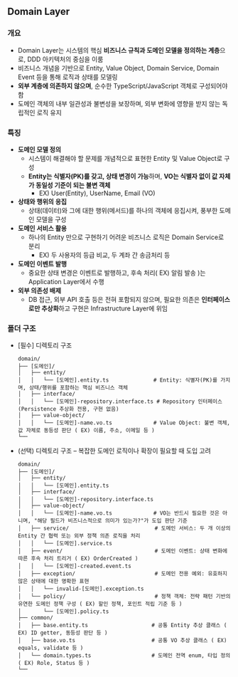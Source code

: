 ## Domain Layer

### 개요
- Domain Layer는 시스템의 핵심 **비즈니스 규칙과 도메인 모델을 정의하는 계층**으로, DDD 아키텍처의 중심을 이룸
- 비즈니스 개념을 기반으로 Entity, Value Object, Domain Service, Domain Event 등을 통해 로직과 상태를 모델링
- **외부 계층에 의존하지 않으며**, 순수한 TypeScript/JavaScript 객체로 구성되어야 함
- 도메인 객체의 내부 일관성과 불변성을 보장하며, 외부 변화에 영향을 받지 않는 독립적인 로직 유지

### 특징
- **도메인 모델 정의**
  - 시스템이 해결해야 할 문제를 개념적으로 표현한 Entity 및 Value Object로 구성 
  - **Entity는 식별자(PK)를 갖고, 상태 변경이 가능**하며, **VO는 식별자 없이 값 자체가 동일성 기준이 되는 불변 객체**
    - EX) User(Entity), UserName, Email (VO)
- **상태와 행위의 응집**
  - 상태(데이터)와 그에 대한 행위(메서드)를 하나의 객체에 응집시켜, 풍부한 도메인 모델을 구성
- **도메인 서비스 활용**
  - 하나의 Entity 만으로 구현하기 어려운 비즈니스 로직은 Domain Service로 분리
    - EX) 두 사용자의 등급 비교, 두 계좌 간 송금처리 등
- **도메인 이벤트 발행**
  - 중요한 상태 변경은 이벤트로 발행하고, 후속 처리( EX) 알림 발송 )는 Application Layer에서 수행 
- **외부 의존성 배제**
  - DB 접근, 외부 API 호출 등은 전혀 포함되지 않으며, 필요한 의존은 **인터페이스로만 추상화**하고 구현은 Infrastructure Layer에 위임

### 폴더 구조
- [필수] 디렉토리 구조
  ```
  domain/
  ├── [도메인]/
  │   ├── entity/
  │   │   └── [도메인].entity.ts              # Entity: 식별자(PK)를 가지며, 상태/행위를 포함하는 핵심 비즈니스 객체
  │   ├── interface/
  │   │   └── [도메인]-repository.interface.ts # Repository 인터페이스 (Persistence 추상화 전용, 구현 없음)
  │   ├── value-object/
  │   │   └── [도메인]-name.vo.ts             # Value Object: 불변 객체, 값 자체로 동등성 판단 ( EX) 이름, 주소, 이메일 등 )
  └──
  ```
- (선택) 디렉토리 구조 – 복잡한 도메인 로직이나 확장이 필요할 때 도입 고려
  ```
  domain/
  ├── [도메인]/
  │   ├── entity/
  │   │   └── [도메인].entity.ts
  │   ├── interface/
  │   │   └── [도메인]-repository.interface.ts
  │   ├── value-object/
  │   │   └── [도메인]-name.vo.ts             # VO는 반드시 필요한 것은 아니며, "해당 필드가 비즈니스적으로 의미가 있는가?"가 도입 판단 기준
  │   ├── service/                           # 도메인 서비스: 두 개 이상의 Entity 간 협력 또는 외부 정책 의존 로직을 처리
  │   │   └── [도메인].service.ts
  │   ├── event/                             # 도메인 이벤트: 상태 변화에 따른 후속 처리 트리거 ( EX) OrderCreated )
  │   │   └── [도메인]-created.event.ts
  │   ├── exception/                         # 도메인 전용 예외: 유효하지 않은 상태에 대한 명확한 표현
  │   │   └── invalid-[도메인].exception.ts
  │   └── policy/                            # 정책 객체: 전략 패턴 기반의 유연한 도메인 정책 구성 ( EX) 할인 정책, 포인트 적립 기준 등 )
  │       └── [도메인].policy.ts
  ├── common/
  │   ├── base.entity.ts                    # 공통 Entity 추상 클래스 ( EX) ID getter, 동등성 판단 등 )
  │   ├── base.vo.ts                        # 공통 VO 추상 클래스 ( EX) equals, validate 등 )
  │   └── domain.types.ts                   # 도메인 전역 enum, 타입 정의 ( EX) Role, Status 등 )
  └──
  ```